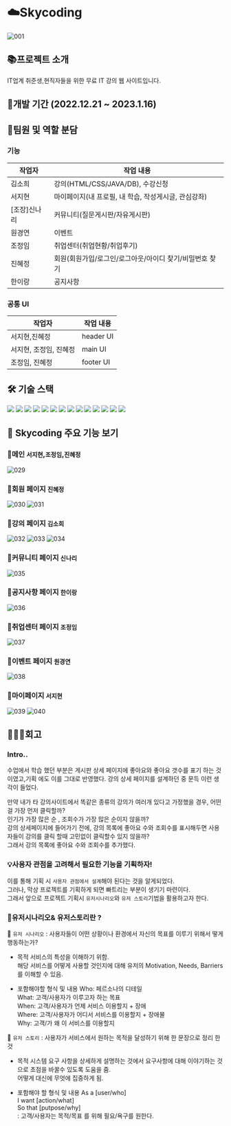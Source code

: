 # ☁️Skycoding
![001](https://user-images.githubusercontent.com/63274664/226303860-1c4a1f26-69f6-498d-b879-5b4d4328f384.png)
## 📚프로젝트 소개
IT업계 취준생,현직자들을 위한 무료 IT 강의 웹 사이트입니다. 
## 📅개발 기간  (2022.12.21 ~ 2023.1.16)
## 🐣팀원 및 역할 분담
### 기능

|작업자|작업 내용|
|------|---|
|김소희|강의(HTML/CSS/JAVA/DB), 수강신청  |
|서지현|마이페이지(내 프로필, 내 학습, 작성게시글, 관심강좌)  |
|[조장]신나리|커뮤니티(질문게시판/자유게시판)    |
|원경연 | 이벤트  |
|조정임|취업센터(취업현황/취업후기)    |
|진혜정|회원(회원가입/로그인/로그아웃/아이디 찾기/비밀번호 찾기  |
|한이랑|공지사항   |

### 공통 UI

|작업자|작업 내용|
|------|---|
|서지현,진혜정|header UI |
|서지현, 조정임, 진혜정|main UI|
| 조정임, 진혜정|footer UI |



## 🛠️ 기술 스택
<img src="https://img.shields.io/badge/html-E34F26?style=for-the-badge&logo=html5&logoColor=white"> <img src="https://img.shields.io/badge/JAVA-007396?style=for-the-badge&logo=java&logoColor=white"> <img src="https://img.shields.io/badge/javascript-F7DF1E?style=for-the-badge&logo=javascript&logoColor=black">
<img src="https://img.shields.io/badge/jquery-0769AD?style=for-the-badge&logo=jquery&logoColor=white"> <img src="https://img.shields.io/badge/css-1572B6?style=for-the-badge&logo=css3&logoColor=white">
<img src="https://img.shields.io/badge/bootstrap-7952B3?style=for-the-badge&logo=bootstrap&logoColor=white"> <img src="https://img.shields.io/badge/oracle-F80000?style=for-the-badge&logo=oracle&logoColor=white"> <img src="https://img.shields.io/badge/apache tomcat-F8DC75?style=for-the-badge&logo=apachetomcat&logoColor=white">
<img src="https://img.shields.io/badge/github-181717?style=for-the-badge&logo=github&logoColor=white"> <img src="https://img.shields.io/badge/slack-4A154B?style=for-the-badge&logo=slack&logoColor=white"> <img src="https://img.shields.io/badge/diagrams.net-F08705?style=for-the-badge&logo=diagrams.net&logoColor=white"> <img src="https://img.shields.io/badge/Eclipse IDE-2C2255?style=for-the-badge&logo=Eclipse IDE&logoColor=white"> 
<img src="https://img.shields.io/badge/erd cloud-EA4AAA?style=for-the-badge&logo=erd cloud&logoColor=white"> <img src="https://img.shields.io/badge/jsp-8BC0D0?style=for-the-badge&logo=jsp&logoColor=white">

## 🌠 Skycoding 주요 기능 보기

### 🔹메인 `서지현`,`조정임`,`진혜정`
![029](https://user-images.githubusercontent.com/63274664/233772965-dc08e94c-ab43-45fd-a35b-56b08f2a9e2b.png)

### 🔹회원 페이지 `진혜정`
![030](https://user-images.githubusercontent.com/63274664/233772966-501ae94c-4d27-490b-9622-c6bd69ae3942.png)
![031](https://user-images.githubusercontent.com/63274664/233772967-8b500be6-d5dc-494e-94da-748d5043f331.png)

### 🔹강의 페이지 `김소희`
![032](https://user-images.githubusercontent.com/63274664/233772968-a34d8283-a3c8-4139-bcc0-7fe122cb6647.png)
![033](https://user-images.githubusercontent.com/63274664/233772969-b15b84c0-8a25-44b0-a2eb-14d07abb8edf.png)
![034](https://user-images.githubusercontent.com/63274664/233772977-89ab3f0e-fe32-4d86-820d-1a36ff8f3291.png)

### 🔹커뮤니티 페이지 `신나리`
![035](https://user-images.githubusercontent.com/63274664/233772976-ba7b4d22-326a-4a97-a875-128bcb0e0dcc.png)

### 🔹공지사항 페이지 `한이랑`
![036](https://user-images.githubusercontent.com/63274664/233772971-77ace0ce-85b2-4bfc-b8ee-8f6fd4e4eb6e.png)

### 🔹취업센터 페이지 `조정임`
![037](https://user-images.githubusercontent.com/63274664/233772973-f7d67883-6a14-4bb8-a80a-42660f7b1873.png)

### 🔹이벤트 페이지 `원경연`
![038](https://user-images.githubusercontent.com/63274664/233772961-f3d85523-72e9-40b2-beb7-bc7a1fb5d740.png)

### 🔹마이페이지 `서지현`
![039](https://user-images.githubusercontent.com/63274664/233772974-ec616cd7-4721-408e-bb2f-e62949fbd138.png)
![040](https://user-images.githubusercontent.com/63274664/233772975-85d7cbe9-bb2c-42bb-8f03-5c29f797ab59.png)

## 👩🏻‍💻회고

### Intro..

 수업에서 학습 했던 부분은 게시판 상세 페이지에 좋아요와 좋아요 갯수를 표기 하는 것이였고,기획 에도 이를 그대로 반영했다. 
강의 상세 페이지를 설계하던 중 문득 이런 생각이 들었다.  

 만약 내가 타 강의사이트에서 똑같은 종류의 강의가 여러개 있다고 가정했을 경우, 어떤걸 가장 먼저 클릭할까?  
인기가 가장 많은 순 , 조회수가 가장 많은 순이지 않을까?  
강의 상세페이지에 들어가기 전에, 강의 목록에 좋아요 수와 조회수를 표시해두면 사용자들이 강의를 클릭 할때 고민없이 클릭할수 있지 않을까?  
그래서 강의 목록에 좋아요 수와 조회수를 추가했다.  

### 💡사용자 관점을 고려해서 필요한 기능을 기획하자!

 이를 통해 기획 시 `사용자 관점에서 설계`해야 된다는 것을 알게되었다.  
그러나, 막상 프로젝트를 기획하게 되면 빠트리는 부분이 생기기 마련이다.  
그래서 앞으로 프로젝트 기획시 `유저시나리오`와 `유저 스토리`기법을 활용하고자 한다.  

### 👤유저시나리오& 유저스토리란 ? 

🔹 `유저 시나리오` : 사용자들이 어떤 상황이나 환경에서 자신의 목표를 이루기 위해서 떻게 행동하는가?   

- 목적
서비스의 특성을 이해하기 위함.   
해당 서비스를 어떻게 사용할 것인지에 대해 유저의 Motivation, Needs, Barriers를 이해할 수 있음.

- 포함해야할 형식 및 내용
Who: 페르소나의 디테일   
What: 고객/사용자가 이루고자 하는 목표  
When: 고객/사용자가 언제 서비스 이용할지 + 장애  
Where: 고객/사용자가 어디서 서비스를 이용할지  + 장애물  
Why: 고객/가 왜 이 서비스를 이용할지

🔹 `유저 스토리` : 사용자가 서비스에서 원하는 목적을 달성하기 위해 한 문장으로 정리 한 것 
- 목적
시스템 요구 사항을 상세하게 설명하는 것에서 요구사항에 대해 이야기하는 것으로 초점을 바꿀수 있도록 도움을 줌.  
어떻게 대신에 무엇에 집중하게 됨.

- 포함해야 할 형식 및 내용
As a [user/who]   
I want [action/what]  
So that [putpose/why]  
: 고객/사용자는 목적/목표 를 위해 필요/욕구를 원한다.





